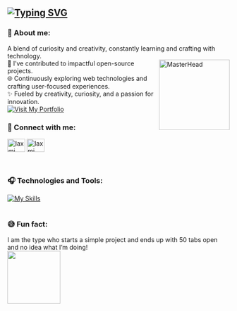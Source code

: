 ## [![Typing SVG](https://readme-typing-svg.demolab.com?font=Fira+Code&pause=1000&multiline=true&width=435&color=FF69B4&lines=Hey%2C+I'm+Laxmi!+%F0%9F%91%8B)](https://github.com/laxmikandivalasa)

<h3>🤍 About me:</h3>
A blend of curiosity and creativity, constantly learning and crafting with technology.
<div><img src="https://github.com/user-attachments/assets/16f00d85-d9b8-41b6-bf39-d728434706be" alt="MasterHead" width="160" align="right"/>
🔭 I’ve contributed to impactful open-source projects.
<br>  
🌐 Continuously exploring web technologies and crafting user-focused experiences.
<br>
✨ Fueled by creativity, curiosity, and a passion for innovation.
</div>

<a href="https://laxmikandivalasa.github.io/Portfolio/" target="_blank">
  <img 
    src="https://img.shields.io/badge/Visit%20My%20Portfolio-FF69B4?style=for-the-badge&logo=github" 
    alt="Visit My Portfolio" />
</a>
<h3>💭 Connect with me:</h3>
<p align="left">
<a href="https://linkedin.com/in/laxmikandivalasa" target="blank"><img align="center" src="https://raw.githubusercontent.com/rahuldkjain/github-profile-readme-generator/master/src/images/icons/Social/linked-in-alt.svg" alt="laxmi" height="30" width="40" /></a>
<a href="https://instagram.com/" target="blank"><img align="center" src="https://raw.githubusercontent.com/rahuldkjain/github-profile-readme-generator/master/src/images/icons/Social/instagram.svg" alt="laxmi" height="30" width="40" /></a>
</p> 
<br>

<h3>🎧 Technologies and Tools:</h3>

[![My Skills](https://skillicons.dev/icons?i=c,cpp,html,css,js,github)](https://github.com/laxmikandivalasa) <br>
<br>

<h3>😅 Fun fact: </h3>
I am the type who starts a simple project and ends up with 50 tabs open and no idea what I’m doing!
<br>
<img src="https://komarev.com/ghpvc/?username=laxmikandivalasa&abbreviated=true" width="120" />
